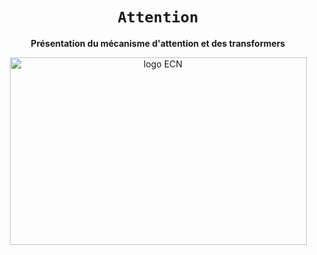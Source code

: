 <div align="center">
  <h1><code>Attention</code></h1>
  <p>
    <strong>Présentation du mécanisme d'attention et des transformers</strong>
  </p>
  <p>
    <img alt="logo ECN" src="https://larevueia.fr/wp-content/uploads/2023/02/Capture-decran-2023-02-04-a-23.02.13.png" height="300" width="475">
  </p>
</div>
